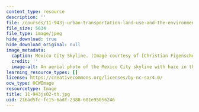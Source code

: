 ```yaml
---
content_type: resource
description: ''
file: /courses/11-943j-urban-transportation-land-use-and-the-environment-spring-2002/216ad5fcfc156adf2388601e95056246_11-943js02-th.jpg
file_size: 5634
file_type: image/jpeg
hide_download: true
hide_download_original: null
image_metadata:
  caption: Mexico City Skyline. (Image courtesy of [Christian Figenschou](http://www.figen.com/).)
  credit: ''
  image-alt: An aerial photo of the Mexico City skyline with haze in the distance.
learning_resource_types: []
license: https://creativecommons.org/licenses/by-nc-sa/4.0/
ocw_type: OCWImage
resourcetype: Image
title: 11-943js02-th.jpg
uid: 216ad5fc-fc15-6adf-2388-601e95056246
---
```

